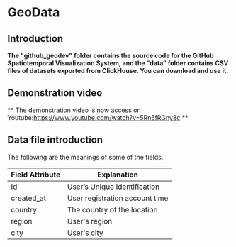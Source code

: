 # GeoData

## Introduction

**The "github_geodev" folder contains the source code for the GitHub Spatiotemporal Visualization System, and the "data" folder contains CSV files of datasets exported from ClickHouse. You can download and use it.**

## Demonstration video

** The demonstration video is now access on Youtube:https://www.youtube.com/watch?v=5Rn5fRGny8c **

## Data file introduction

 The following are the meanings of some of the fields. 

| Field Attribute | Explanation                    |
| --------------- | ------------------------------ |
| Id              | User’s Unique Identification   |
| created_at      | User registration account time |
| country         | The country of the location    |
| region          | User's region                  |
| city            | User's city                    |


